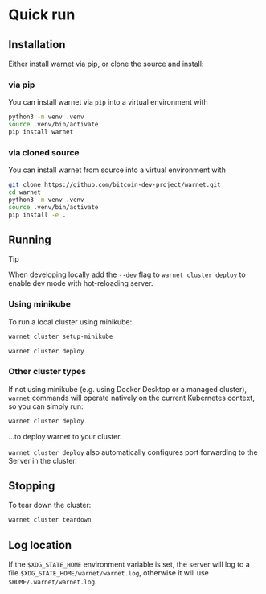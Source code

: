 # Quick run

## Installation

Either install warnet via pip, or clone the source and install:

### via pip

You can install warnet via `pip` into a virtual environment with

```bash
python3 -m venv .venv
source .venv/bin/activate
pip install warnet
```

### via cloned source

You can install warnet from source into a virtual environment with

```bash
git clone https://github.com/bitcoin-dev-project/warnet.git
cd warnet
python3 -m venv .venv
source .venv/bin/activate
pip install -e .
```

## Running

> [!TIP]
> When developing locally add the `--dev` flag to `warnet cluster deploy` to enable dev mode with hot-reloading server.

### Using minikube

To run a local cluster using minikube:

```bash
warnet cluster setup-minikube

warnet cluster deploy
```

### Other cluster types

If not using minikube (e.g. using Docker Desktop or a managed cluster), `warnet` commands will operate natively on the current Kubernetes context, so you can simply run:

```bash
warnet cluster deploy
```

...to deploy warnet to your cluster.

`warnet cluster deploy` also automatically configures port forwarding to the Server in the cluster.

## Stopping

To tear down the cluster:

```bash
warnet cluster teardown
```

## Log location

If the `$XDG_STATE_HOME` environment variable is set, the server will log to a file `$XDG_STATE_HOME/warnet/warnet.log`, otherwise it will use `$HOME/.warnet/warnet.log`.
